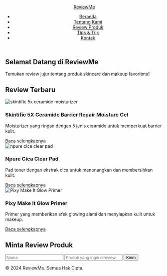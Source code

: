 <!DOCTYPE html>
<html lang="id">
<head>
    <meta charset="UTF-8">
    <meta name="viewport" content="width=device-width, initial-scale=1.0">
    <title>ReviewMe - Beranda</title>
    <link rel="stylesheet" href="stylereviewme.css">
    <link href="https://fonts.googleapis.com/css2?family=Poppins:wght@400;600&display=swap" rel="stylesheet">
    <link href="https://fonts.googleapis.com/css2?family=Protest+Riot&display=swap" rel="stylesheet">
</head>
<body>
    <header>
        <nav class="navbar">
            <div class="container">
                <a href="index.html" class="logo">ReviewMe</a>
                <ul class="nav-links">
                    <li><a href="index.html">Beranda</a></li>
                    <li><a href="about.html">Tentang Kami</a></li>
                    <li><a href="reviews.html">Review Produk</a></li>
                    <li><a href="tips.html">Tips & Trik</a></li>
                    <li><a href="contact.html">Kontak</a></li>
                </ul>
            </div>
        </nav>
    </header>
    <main>
        <section class="hero">
            <div class="container">
                <h1>Selamat Datang di ReviewMe</h1>
                <p>Temukan review jujur tentang produk skincare dan makeup favoritmu!</p>
            </div>
        </section>
<!-- Contoh Review Terbaru -->
<section class="latest-reviews">
    <div class="container">
        <h2>Review Terbaru</h2>
        <div class="review-items">
            <!-- Skintific 5X Ceramide -->
            <div class="review-item">
                <img src="https://th.bing.com/th/id/OIP.QYknIuTsl7sBF5amGJfdQgHaHa?rs=1&pid=ImgDetMain" alt="skintific 5x ceramide moisturizer">
                <h3>Skintific 5X Ceramide Barrier Repair Moisture Gel</h3>
                <p>Moisturizer yang ringan dengan 5 jenis ceramide untuk memperkuat barrier kulit.</p>
                <a href="reviews.html">Baca selengkapnya</a>
            </div>
            <!-- Npure Cica Clear Pad -->
            <div class="review-item">
                <img src="https://cdn.shopify.com/s/files/1/0550/8205/7898/products/8b26d077-0bc3-43aa-a7e1-b79a75a2a902_1024x.jpg?v=1623812485" alt="npure cica clear pad">
                <h3>Npure Cica Clear Pad</h3>
                <p>Pad toner dengan ekstrak cica untuk menenangkan dan membersihkan kulit.</p>
                <a href="reviews.html">Baca selengkapnya</a>
            </div>
            <!-- Pixy Make It Glow Primer -->
            <div class="review-item">
                <img src="https://khyrastore.com/wp-content/uploads/2020/02/pixy-skin-primer.jpg" alt="Pixy Make It Glow Primer">
                <h3>Pixy Make It Glow Primer</h3>
                <p>Primer yang memberikan efek glowing alami dan menyiapkan kulit untuk makeup.</p>
                <a href="reviews.html">Baca selengkapnya</a>
            </div>
        </div>
    </div>
</section>

<section class="request-review">
    <div class="container">
        <h2>Minta Review Produk</h2>
        <form action="#" method="post">
            <input type="text" name="name" placeholder="Nama" required>
            <input type="text" name="product" placeholder="Produk yang ingin direview" required>
            <button type="submit">Kirim</button>
        </form>
    </div>
</section>
    <footer>
        <div class="container">
            <p>&copy; 2024 ReviewMe. Semua Hak Cipta.</p>
        </div>
    </footer>
</body>
</html>